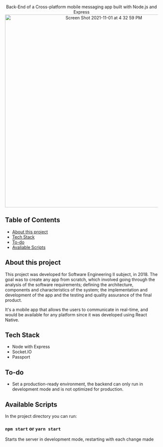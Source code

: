 <br />
<p align="center">
  Back-End of a Cross-platform mobile messaging app built with Node.js and Express
  <img width="635" alt="Screen Shot 2021-11-01 at 4 32 59 PM" src="https://user-images.githubusercontent.com/39140902/139744980-d9c86c54-e5c6-4bbd-832b-67fe6fef855c.png">

</p>

## Table of Contents
* [About this project](#about-this-project)
* [Tech Stack](#tech-stack)
* [To-do](#to-do)
* [Avaliable Scripts](#available-scripts)

## About this project

This project was developed for Software Engineering II subject, in 2018. The goal was to create any app from scratch, which involved going through the analysis of the software requirements; defining the architecture, components and characteristics of the system; the implementation and development of the app and the testing and quality assurance of the final product.

It's a mobile app that allows the users to communicate in real-time, and would be available for any platform since it was developed using React Native. 

## Tech Stack

* Node with Express
* Socket.IO
* Passport

## To-do

* Set a production-ready environment, the backend can only run in development mode and is not optimized for production.

## Available Scripts

In the project directory you can run:

### `npm start` or `yarn start`
Starts the server in development mode, restarting with each change made

